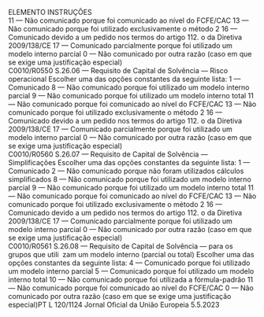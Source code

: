  
ELEMENTO  INSTRUÇÕES  
11 — Não comunicado porque foi comunicado ao nível do FCFE/CAC 
13 — Não comunicado porque foi utilizado exclusivamente o método 2 
16 — Comunicado devido a um pedido nos termos do artigo 112.  o da Diretiva 
2009/138/CE 
17 — Comunicado parcialmente porque foi utilizado um modelo interno parcial 
0 — Não comunicado por outra razão (caso em que se exige uma justificação 
especial)  
C0010/R0550  S.26.06 — Requisito de 
Capital de Solvência — 
Risco operacional  Escolher uma das opções constantes da seguinte lista: 
1 — Comunicado 
8 — Não comunicado porque foi utilizado um modelo interno parcial 
9 — Não comunicado porque foi utilizado um modelo interno total 
11 — Não comunicado porque foi comunicado ao nível do FCFE/CAC 
13 — Não comunicado porque foi utilizado exclusivamente o método 2 
16 — Comunicado devido a um pedido nos termos do artigo 112.  o da Diretiva 
2009/138/CE 
17 — Comunicado parcialmente porque foi utilizado um modelo interno parcial 
0 — Não comunicado por outra razão (caso em que se exige uma justificação 
especial)  
C0010/R0560  S.26.07 — Requisito de 
Capital de Solvência — 
Simplificações  Escolher uma das opções constantes da seguinte lista: 
1 — Comunicado 
2 — Não comunicado porque não foram utilizados cálculos simplificados 
8 — Não comunicado porque foi utilizado um modelo interno parcial 
9 — Não comunicado porque foi utilizado um modelo interno total 
11 — Não comunicado porque foi comunicado ao nível do FCFE/CAC 
13 — Não comunicado porque foi utilizado exclusivamente o método 2 
16 — Comunicado devido a um pedido nos termos do artigo 112.  o da Diretiva 
2009/138/CE 
17 — Comunicado parcialmente porque foi utilizado um modelo interno parcial 
0 — Não comunicado por outra razão (caso em que se exige uma justificação 
especial)  
C0010/R0561  S.26.08 — Requisito de 
Capital de Solvência — 
para os grupos que utili ­
zam um modelo interno 
(parcial ou total)  Escolher uma das opções constantes da seguinte lista: 
4 — Comunicado porque foi utilizado um modelo interno parcial 
5 — Comunicado porque foi utilizado um modelo interno total 
10 — Não comunicado porque foi utilizada a fórmula-padrão 
11 — Não comunicado porque foi comunicado ao nível do FCFE/CAC 
0 — Não comunicado por outra razão (caso em que se exige uma justificação 
especial)PT  L 120/1124 Jornal Oficial da União Europeia 5.5.2023